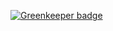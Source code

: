 

[![Greenkeeper badge](https://badges.greenkeeper.io/kumavis/wx-demo.svg)](https://greenkeeper.io/)